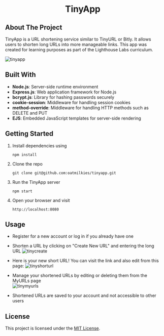 <h1 align="center">TinyApp</h1>

## About The Project

TinyApp is a URL shortening service similar to TinyURL or Bitly. It allows users to shorten long URLs into more manageable links. This app was created for learning purposes as part of the Lighthouse Labs curriculum.

![tinyapp](https://github.com/oatmilkies/tinyapp/assets/148240283/57dca680-176f-45e4-b5ac-168150246756)

## Built With

- **Node.js**: Server-side runtime environment
- **Express.js**: Web application framework for Node.js
- **bcrypt.js**: Library for hashing passwords securely
- **cookie-session**: Middleware for handling session cookies
- **method-override**: Middleware for handling HTTP methods such as DELETE and PUT
- **EJS**: Embedded JavaScript templates for server-side rendering

## Getting Started

1. Install dependencies using
   ```
   npm install
   ```
2. Clone the repo
   ```
   git clone git@github.com:oatmilkies/tinyapp.git
   ```
3. Run the TinyApp server
   ```
   npm start
   ```
4. Open your browser and visit
   ```
   http://localhost:8080
   ```

## Usage

- Register for a new account or log in if you already have one
- Shorten a URL by clicking on "Create New URL" and entering the long URL
   ![tinycreate](https://github.com/oatmilkies/tinyapp/assets/148240283/aca1129c-db64-47fd-b3bd-874357af7121)

- Here is your new short URL! You can visit the link and also edit from this page:
   ![tinyshorturl](https://github.com/oatmilkies/tinyapp/assets/148240283/fc9d4fb4-8293-4972-b5ae-36244f862d84)

- Manage your shortened URLs by editing or deleting them from the MyURLs page   
   ![tinymyurls](https://github.com/oatmilkies/tinyapp/assets/148240283/c476c9a3-ffaa-4189-9ba2-06c65839a504)

- Shortened URLs are saved to your account and not accessible to other users

## License

This project is licensed under the [MIT License](https://github.com/git/git-scm.com/blob/main/MIT-LICENSE.txt).
